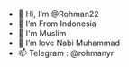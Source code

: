 - 👋 Hi, I’m @Rohman22
- 👀 I’m From Indonesia
- 🌱 I'm Muslim
- 💞️ I’m love Nabi Muhammad
- 📫 Telegram : @rohmanyr

<!---
Rohman22/Rohman22 is a ✨ special ✨ repository because its `README.md` (this file) appears on your GitHub profile.
You can click the Preview link to take a look at your changes.
--->
